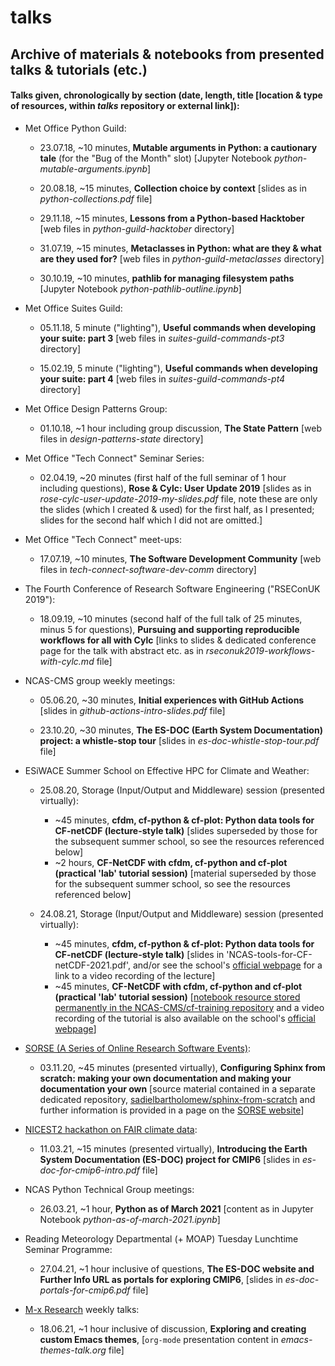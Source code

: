 # talks

## Archive of materials &amp; notebooks from presented talks &amp; tutorials (etc.)


#### Talks given, chronologically by section (date, length, title [location & type of resources, within *talks* repository or external link]):


* Met Office Python Guild:

  * 23.07.18, ~10 minutes, **Mutable arguments in Python: a
    cautionary tale** (for the "Bug of the Month" slot) [Jupyter Notebook
    *python-mutable-arguments.ipynb*]

  * 20.08.18, ~15 minutes, **Collection choice by context** [slides as in
    *python-collections.pdf* file]

  * 29.11.18, ~15 minutes, **Lessons from a Python-based Hacktober** [web files
    in *python-guild-hacktober* directory]

  * 31.07.19, ~15 minutes, **Metaclasses in Python: what are they & what are
    they used for?** [web files in *python-guild-metaclasses* directory]

  * 30.10.19, ~10 minutes, **pathlib for managing filesystem paths**
    [Jupyter Notebook *python-pathlib-outline.ipynb*]

* Met Office Suites Guild:

  * 05.11.18, 5 minute ("lighting"), **Useful commands when developing your
    suite: part 3** [web files in *suites-guild-commands-pt3* directory]

  * 15.02.19, 5 minute ("lighting"), **Useful commands when developing your
    suite: part 4** [web files in *suites-guild-commands-pt4* directory]

* Met Office Design Patterns Group:

  * 01.10.18, ~1 hour including group discussion, **The State Pattern** [web
    files in *design-patterns-state* directory]

* Met Office "Tech Connect" Seminar Series:

  * 02.04.19, ~20 minutes (first half of the full seminar of 1 hour including
    questions), **Rose & Cylc: User Update 2019** [slides as in
    *rose-cylc-user-update-2019-my-slides.pdf* file, note these are only the
    slides (which I created & used) for the first half, as I presented; slides
    for the second half which I did not are omitted.]

* Met Office "Tech Connect" meet-ups:

  * 17.07.19, ~10 minutes, **The Software Development Community** [web files in
    *tech-connect-software-dev-comm* directory]

* The Fourth Conference of Research Software Engineering ("RSEConUK 2019"):

  * 18.09.19, ~10 minutes (second half of the full talk of 25 minutes, minus 5
    for questions), **Pursuing and supporting reproducible workflows for all
    with Cylc** [links to slides & dedicated conference page for the talk with
    abstract etc. as in *rseconuk2019-workflows-with-cylc.md* file]

* NCAS-CMS group weekly meetings:

  * 05.06.20, ~30 minutes, **Initial experiences with GitHub Actions**
    [slides in *github-actions-intro-slides.pdf* file]

  * 23.10.20, ~30 minutes, **The ES-DOC (Earth System Documentation) project:
    a whistle-stop tour** [slides in *es-doc-whistle-stop-tour.pdf* file]

* ESiWACE Summer School on Effective HPC for Climate and Weather:

  * 25.08.20, Storage (Input/Output and Middleware) session (presented
    virtually):
    * ~45 minutes, **cfdm, cf-python & cf-plot: Python data tools for
      CF-netCDF (lecture-style talk)** [slides superseded by those for
      the subsequent summer school, so see the resources referenced below]
    * ~2 hours, **CF-NetCDF with cfdm, cf-python and cf-plot
      (practical 'lab' tutorial session)** [material superseded by those
      for the subsequent summer school, so see the resources referenced below]

  * 24.08.21, Storage (Input/Output and Middleware) session (presented
    virtually):
    * ~45 minutes, **cfdm, cf-python & cf-plot: Python data tools for
      CF-netCDF (lecture-style talk)**
      [slides in 'NCAS-tools-for-CF-netCDF-2021.pdf', and/or see the school's
      [official webpage](https://hps.vi4io.org/events/2021/esiwace-school)
      for a link to a video recording of the lecture]
    * ~45 minutes, **CF-NetCDF with cfdm, cf-python and cf-plot
      (practical 'lab' tutorial session)** [[notebook resource stored
      permanently in the NCAS-CMS/cf-training repository](https://github.com/NCAS-CMS/cf-training/blob/master/short_course/demo_in_under_an_hour.ipynb)
      and a video recording of the tutorial is also available on the school's
      [official webpage](https://hps.vi4io.org/events/2021/esiwace-school)]

* [SORSE (A Series of Online Research Software Events)](https://sorse.github.io/):

  * 03.11.20, ~45 minutes (presented virtually), **Configuring Sphinx from
    scratch: making your own documentation and making your documentation your
    own** [source material contained in a separate dedicated repository,
    [sadielbartholomew/sphinx-from-scratch](https://github.com/sadielbartholomew/sphinx-from-scratch) and further information is provided in a page on the
    [SORSE website](https://sorse.github.io/programme/software-demos/event-011/)]

* [NICEST2 hackathon on FAIR climate data](https://nordicesmhub.github.io/nicest2-fair-hackathon/):

  * 11.03.21, ~15 minutes (presented virtually), **Introducing the
    Earth System Documentation (ES-DOC) project for CMIP6** [slides in
    *es-doc-for-cmip6-intro.pdf* file]

* NCAS Python Technical Group meetings:

  * 26.03.21, ~1 hour, **Python as of March 2021** [content as in Jupyter
    Notebook *python-as-of-march-2021.ipynb*]

* Reading Meteorology Departmental (+ MOAP) Tuesday Lunchtime Seminar
  Programme:

  * 27.04.21, ~1 hour inclusive of questions, **The ES-DOC website and Further
    Info URL as portals for exploring CMIP6**, [slides in
    *es-doc-portals-for-cmip6.pdf* file]

* [M-x Research](https://m-x-research.github.io/) weekly talks:

  * 18.06.21, ~1 hour inclusive of discussion, **Exploring and
    creating custom Emacs themes**, [`org-mode` presentation
    content in *emacs-themes-talk.org* file]
